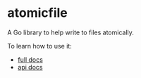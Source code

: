 # atomicfile

A Go library to help write to files atomically.

To learn how to use it:
* [full docs](https://presstige.io/p/atomicfile-22143bf788b542fda2262ca7aee57ae4)
* [api docs](godoc.org/github.com/kjk/atomicfile)
